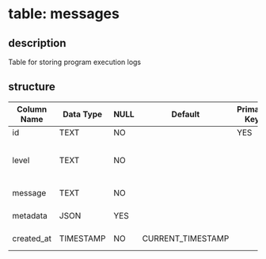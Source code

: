 # table: messages

## description

Table for storing program execution logs

## structure

| Column Name | Data Type | NULL | Default           | Primary Key | Foreign Key | Unique | Check Constraint                         | Description        |
| ----------- | --------- | ---- | ----------------- | ----------- | ----------- | ------ | ---------------------------------------- | ------------------ |
| id          | TEXT      | NO   |                   | YES         |             | YES    |                                          | Log ID             |
| level       | TEXT      | NO   |                   |             |             |        | IN ('info', 'warning', 'error', 'debug') | Log level          |
| message     | TEXT      | NO   |                   |             |             |        |                                          | Log message        |
| metadata    | JSON      | YES  |                   |             |             |        |                                          | Additional data    |
| created_at  | TIMESTAMP | NO   | CURRENT_TIMESTAMP |             |             |        |                                          | Creation timestamp |
